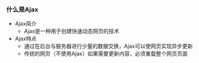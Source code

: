 ### 什么是Ajax

+ Ajax简介
  - Ajax是一种用于创建快速动态网页的技术
+ Ajax特点
  - 通过在后台与服务器进行少量的数据交换，Ajax可以使网页实现异步更新
  - 传统的网页（不使用Ajax）如果需要更新内容，必须重载整个网页页面

